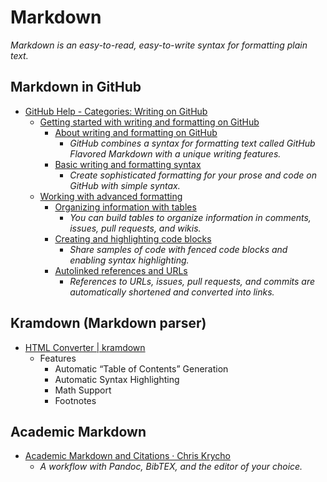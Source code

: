 # Markdown

_Markdown is an easy-to-read, easy-to-write syntax for formatting plain text._

## Markdown in GitHub

- [GitHub Help - Categories: Writing on GitHub](https://help.github.com/categories/writing-on-github/)
  - [Getting started with writing and formatting on GitHub](https://help.github.com/articles/getting-started-with-writing-and-formatting-on-github/)
    - [About writing and formatting on GitHub](https://help.github.com/articles/about-writing-and-formatting-on-github/)
      - _GitHub combines a syntax for formatting text called GitHub Flavored Markdown with a unique writing features._
    - [Basic writing and formatting syntax](https://help.github.com/articles/basic-writing-and-formatting-syntax/)
      - _Create sophisticated formatting for your prose and code on GitHub with simple syntax._
  - [Working with advanced formatting](https://help.github.com/articles/working-with-advanced-formatting/)
    - [Organizing information with tables](https://help.github.com/articles/organizing-information-with-tables/)
      - _You can build tables to organize information in comments, issues, pull requests, and wikis._
    - [Creating and highlighting code blocks](https://help.github.com/articles/creating-and-highlighting-code-blocks/)
      - _Share samples of code with fenced code blocks and enabling syntax highlighting._
    - [Autolinked references and URLs](https://help.github.com/articles/autolinked-references-and-urls/)
      - _References to URLs, issues, pull requests, and commits are automatically shortened and converted into links._

## Kramdown (Markdown parser)

- [HTML Converter | kramdown](http://kramdown.gettalong.org/converter/html.html)
  - Features
    - Automatic “Table of Contents” Generation
    - Automatic Syntax Highlighting
    - Math Support
    - Footnotes

## Academic Markdown

- [Academic Markdown and Citations · Chris Krycho](http://www.chriskrycho.com/2015/academic-markdown-and-citations.html)
  - _A workflow with Pandoc, BibTEX, and the editor of your choice._
